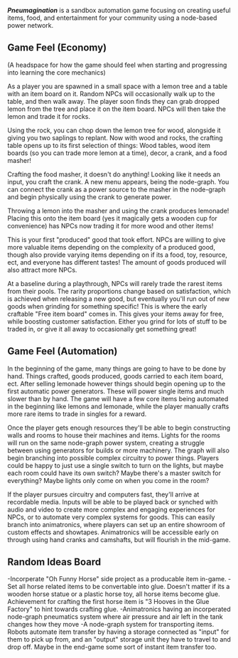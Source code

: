 **_Pneumagination_** is a sandbox automation game focusing on creating useful items, food, and entertainment for your community using a node-based power network.

## Game Feel (Economy)
(A headspace for how the game should feel when starting and progressing into learning the core mechanics)

As a player you are spawned in a small space with a lemon tree and a table with an item board on it. Random NPCs will occasionally walk up to the table, and then walk away. The player soon finds they can grab dropped lemon from the tree and place it on the item board. NPCs will then take the lemon and trade it for rocks.

Using the rock, you can chop down the lemon tree for wood, alongside it giving you two saplings to replant. Now with wood and rocks, the crafting table opens up to its first selection of things: Wood tables, wood item boards (so you can trade more lemon at a time), decor, a crank, and a food masher!

Crafting the food masher, it doesn't do anything! Looking like it needs an input, you craft the crank. A new menu appears, being the node-graph. You can connect the crank as a power source to the masher in the node-graph and begin physically using the crank to generate power.

Throwing a lemon into the masher and using the crank produces lemonade! Placing this onto the item board (yes it magically gets a wooden cup for convenience) has NPCs now trading it for more wood and other items!

This is your first "produced" good that took effort. NPCs are willing to give more valuable items depending on the complexity of a produced good, though also provide varying items depending on if its a food, toy, resource, ect, and everyone has different tastes! The amount of goods produced will also attract more NPCs.

At a baseline during a playthrough, NPCs will rarely trade the rarest items from their pools. The rarity proportions change based on satisfaction, which is achieved when releasing a new good, but eventually you'll run out of new goods when grinding for something specific! This is where the early craftable "Free item board" comes in. This gives your items away for free, while boosting customer satisfaction. Either you grind for lots of stuff to be traded in, or give it all away to occasionally get something great!

## Game Feel (Automation)

In the beginning of the game, many things are going to have to be done by hand. Things crafted, goods produced, goods carried to each item board, ect. After selling lemonade however things should begin opening up to the first automatic power generators. These will power single items and much slower than by hand. The game will have a few core items being automated in the beginning like lemons and lemonade, while the player manually crafts more rare items to trade in singles for a reward.

Once the player gets enough resources they'll be able to begin constructing walls and rooms to house their machines and items. Lights for the rooms will run on the same node-graph power system, creating a struggle between using generators for builds or more machinery. The graph will also begin branching into possible complex circuitry to power things. Players could be happy to just use a single switch to turn on the lights, but maybe each room could have its own switch? Maybe there's a master switch for everything? Maybe lights only come on when you come in the room?

If the player pursues circuitry and computers fast, they'll arrive at recordable media. Inputs will be able to be played back or synched with audio and video to create more complex and engaging experiences for NPCs, or to automate very complex systems for goods. This can easily branch into animatronics, where players can set up an entire showroom of custom effects and showtapes. Animatronics will be accessible early on through using hand cranks and camshafts, but will flourish in the mid-game.

## Random Ideas Board

-Incorperate "Oh Funny Horse" side project as a producable item in-game.
-Set all horse related items to be convertable into glue. Doesn't matter if its a wooden horse statue or a plastic horse toy, all horse items become glue. Achievement for crafting the first horse item is "3 Hooves in the Glue Factory" to hint towards crafting glue.
-Animatronics having an incorperated node-graph pneumatics system where air pressure and air left in the tank changes how they move
-A node-graph system for transporting items. Robots automate item transfer by having a storage connected as "input" for them to pick up from, and an "output" storage unit they have to travel to and drop off. Maybe in the end-game some sort of instant item transfer too.

